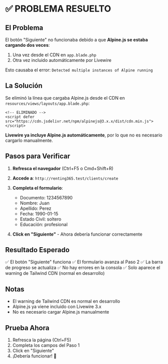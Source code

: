 # ✅ PROBLEMA RESUELTO

## El Problema

El botón "Siguiente" no funcionaba debido a que **Alpine.js se estaba cargando dos veces**:
1. Una vez desde el CDN en `app.blade.php`
2. Otra vez incluido automáticamente por Livewire

Esto causaba el error: `Detected multiple instances of Alpine running`

## La Solución

Se eliminó la línea que cargaba Alpine.js desde el CDN en `resources/views/layouts/app.blade.php`:

```blade
<!-- ELIMINADO -->
<script defer src="https://cdn.jsdelivr.net/npm/alpinejs@3.x.x/dist/cdn.min.js"></script>
```

**Livewire ya incluye Alpine.js automáticamente**, por lo que no es necesario cargarlo manualmente.

## Pasos para Verificar

1. **Refresca el navegador** (Ctrl+F5 o Cmd+Shift+R)

2. **Accede a**: `http://renting365.test/clients/create`

3. **Completa el formulario**:
   - Documento: 1234567890
   - Nombre: Juan
   - Apellido: Perez
   - Fecha: 1990-01-15
   - Estado Civil: soltero
   - Educación: profesional

4. **Click en "Siguiente"** - Ahora debería funcionar correctamente

## Resultado Esperado

✅ El botón "Siguiente" funciona
✅ El formulario avanza al Paso 2
✅ La barra de progreso se actualiza
✅ No hay errores en la consola
✅ Solo aparece el warning de Tailwind CDN (normal en desarrollo)

## Notas

- El warning de Tailwind CDN es normal en desarrollo
- Alpine.js ya viene incluido con Livewire 3.x
- No es necesario cargar Alpine.js manualmente

## Prueba Ahora

1. Refresca la página (Ctrl+F5)
2. Completa los campos del Paso 1
3. Click en "Siguiente"
4. ¡Debería funcionar! 🎉
